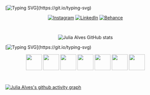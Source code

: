 [![Typing SVG](https://readme-typing-svg.demolab.com?font=Fira+Code&pause=1000&color=D360BC&center=true&vCenter=true&random=false&width=435&lines=Minhas+redes+sociais+:)](https://git.io/typing-svg)

<p align="center">
  <a href="https://www.instagram.com/julia_al390/"><img src="https://img.shields.io/badge/Instagram-E4405F?style=for-the-badge&logo=instagram&logoColor=white" alt="Instagram"></a>
  <a href="https://www.linkedin.com/in/julia-alves-956507273/"><img src="https://img.shields.io/badge/LinkedIn-0077B5?style=for-the-badge&logo=linkedin&logoColor=white" alt="LinkedIn"></a>
  <a href="https://www.behance.net/juliaal"><img src="https://img.shields.io/badge/Behance-0054F7?style=for-the-badge&logo=behance&logoColor=white" alt="Behance"></a>
</p>

<br>

<p align="center">
  <img src="https://github-readme-stats.vercel.app/api?username=juliaal390&show_icons=true&theme=radical" alt="Julia Alves GitHub stats">
</p>


[![Typing SVG](https://readme-typing-svg.demolab.com?font=Fira+Code&pause=1000&color=D360BC&center=true&vCenter=true&random=false&width=435&lines=Tecnologias+estudadas+:)](https://git.io/typing-svg)


<p align="center">

  <img align="center" src="https://cdn.jsdelivr.net/gh/devicons/devicon@latest/icons/sqldeveloper/sqldeveloper-original.svg" style="height: 50px; width: auto;">
  <img align="center" src="https://cdn.jsdelivr.net/gh/devicons/devicon/icons/html5/html5-original-wordmark.svg" style="height: 50px; width: auto;">
  <img align="center" src="https://cdn.jsdelivr.net/gh/devicons/devicon/icons/css3/css3-original-wordmark.svg" style="height: 50px; width: auto;">
  <img align="center" src="https://cdn.jsdelivr.net/gh/devicons/devicon/icons/javascript/javascript-original.svg" style="height: 50px; width: auto;">
  <img align="center" src="https://cdn.jsdelivr.net/gh/devicons/devicon@latest/icons/typescript/typescript-original.svg" style="height: 50px; width: auto;"/>
  <img align="center" src="https://cdn.jsdelivr.net/gh/devicons/devicon@latest/icons/react/react-original.svg" style="height: 50px; width: auto;">
  <img align="center" src="https://cdn.jsdelivr.net/gh/devicons/devicon@latest/icons/nextjs/nextjs-original.svg" style="height: 50px; width: auto;"/>    
          
</p>

<br>

[![Julia Alves's github activity graph](https://github-readme-activity-graph.vercel.app/graph?username=juliaal390&custom_title=Activity&hide_border=true)](https://github.com/ashutosh00710/github-readme-activity-graph)








